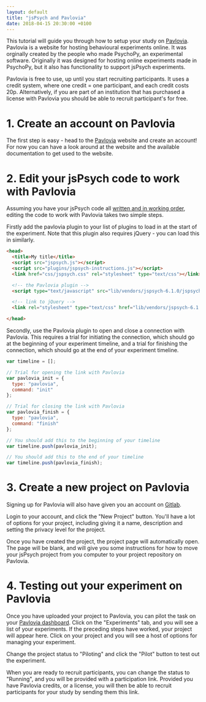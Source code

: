 ```yaml
---
layout: default
title: "jsPsych and Pavlovia"
date: 2018-04-15 20:30:00 +0100
---
```


This tutorial will guide you through how to setup your study on [Pavlovia](https://pavlovia.org). Pavlovia is a website for hosting behavioural experiments online. It was orginally created by the people who made PsychoPy, an experimental software. Originally it was designed for hosting online experiments made in PsychoPy, but it also has functionality to support jsPsych experiments.

<!--more-->

Pavlovia is free to use, up until you start recruiting participants. It uses a credit system, where one credit = one participant, and each credit costs 20p. Alternatively, if you are part of an institution that has purchased a license with Pavlovia you should be able to recruit participant's for free.

# 1. Create an account on Pavlovia

The first step is easy - head to the [Pavlovia](https:/pavlovia.org) website and create an account! For now you can have a look around at the website and the available documentation to get used to the website.

# 2. Edit your jsPsych code to work with Pavlovia

Assuming you have your jsPsych code all [written and in working order](/2018/04/15/jsPsych-set-up), editing the code to work with Pavlovia takes two simple steps.

Firstly add the pavlovia plugin to your list of plugins to load in at the start of the experiment. Note that this plugin also requires jQuery - you can load this in similarly.

```html
<head>
  <title>My title</title>
  <script src="jspsych.js"></script>
  <script src="plugins/jspsych-instructions.js"></script>
  <link href="css/jspsych.css" rel="stylesheet" type="text/css"></link>

  <!-- the Pavlovia plugin -->
  <script type="text/javascript" src="lib/vendors/jspsych-6.1.0/jspsych.js"></script>

  <!-- link to jQuery -->
  <link rel="stylesheet" type="text/css" href="lib/vendors/jspsych-6.1.0/css/jspsych.css"/>

</head>
```

Secondly, use the Pavlovia plugin to open and close a connection with Pavlovia. This requires a trial for initiating the connection, which should go at the beginning of your experiment timeline, and a trial for finishing the connection, which should go at the end of your experiment timeline.

```js
var timeline = [];

// Trial for opening the link with Pavlovia
var pavlovia_init = {
  type: "pavlovia",
  command: "init"
};

// Trial for closing the link with Pavlovia
var pavlovia_finish = {
  type: "pavlovia",
  command: "finish"
};

// You should add this to the beginning of your timeline
var timeline.push(pavlovia_init);

// You should add this to the end of your timeline
var timeline.push(pavlovia_finish);

```

# 3. Create a new project on Pavlovia

Signing up for Pavlovia will also have given you an account on [Gitlab](https://gitlab.pavlovia.org/).

Login to your account, and click the "New Project" button. You'll have a lot of options for your project, including giving it a name, description and setting the privacy level for the project.

Once you have created the project, the project page will automatically open. The page will be blank, and will give you some instructions for how to move your jsPsych project from you computer to your project repository on Pavlovia.

# 4. Testing out your experiment on Pavlovia

Once you have uploaded your project to Pavlovia, you can pilot the task on your [Pavlovia dashboard](https://pavlovia.org/dashboard). Click on the "Experiments" tab, and you will see a list of your experiments. If the preceding steps have worked, your project will appear here. Click on your project and you will see a host of options for managing your experiment.

Change the project status to "Piloting" and click the "Pilot" button to test out the experiment.

When you are ready to recruit participants, you can change the status to "Running", and you will be provided with a participation link. Provided you have Pavlovia credits, or a license, you will then be able to recruit participants for your study by sending them this link. 
